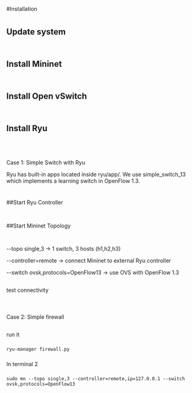 #Installation
#
## Update system
##
```sudo apt update && sudo apt upgrade -y
```
## Install Mininet
##
```sudo apt install mininet -y
```
## Install Open vSwitch
##
```sudo apt install openvswitch-switch -y
```
## Install Ryu
##
```sudo apt install python3-ryu -y
```
#
Case 1: Simple Switch with Ryu

Ryu has built-in apps located inside ryu/app/.
We use simple_switch_13 which implements a learning switch in OpenFlow 1.3.
#
##Start Ryu Controller
##
```ryu-manager ryu.app.simple_switch_13
```
##Start Mininet Topology
##
```sudo mn --topo single,3 --controller=remote,ip=127.0.0.1 --switch ovsk,protocols=OpenFlow13
```

--topo single,3 → 1 switch, 3 hosts (h1,h2,h3)

--controller=remote → connect Mininet to external Ryu controller

--switch ovsk,protocols=OpenFlow13 → use OVS with OpenFlow 1.3

##

### 
test connectivity
###
```mininet> pingall
```

##
Case 2: Simple firewall
##

### 
run it
###
```
ryu-manager firewall.py
```
###
In terminal 2
###
```
sudo mn --topo single,3 --controller=remote,ip=127.0.0.1 --switch ovsk,protocols=OpenFlow13
```
